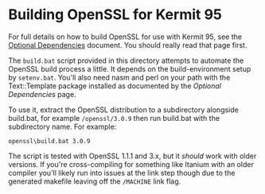 Building OpenSSL for Kermit 95
==================================================

For full details on how to build OpenSSL for use with Kermit 95, see the
[Optional Dependencies](../doc/optional-dependencies.md) document. You should really read
that page first.

The `build.bat` script provided in this directory attempts to automate the OpenSSL build
process a little. It depends on the build-environment setup by `setenv.bat`. You'll
also need nasm and perl on your path with the Text::Template package installed as
documented by the *Optional Dependencies* page.

To use it, extract the OpenSSL distribution to a subdirectory alongside build.bat, for
example `/openssl/3.0.9` then run build.bat with the subdirectory name. For example:

```
openssl\build.bat 3.0.9
```

The script is tested with OpenSSL 1.1.1 and 3.x, but it *should* work with older versions.
If you're cross-compiling for something like Itanium with an older compiler you'll likely
run into issues at the link step though due to the generated makefile leaving off the
`/MACHINE` link flag.